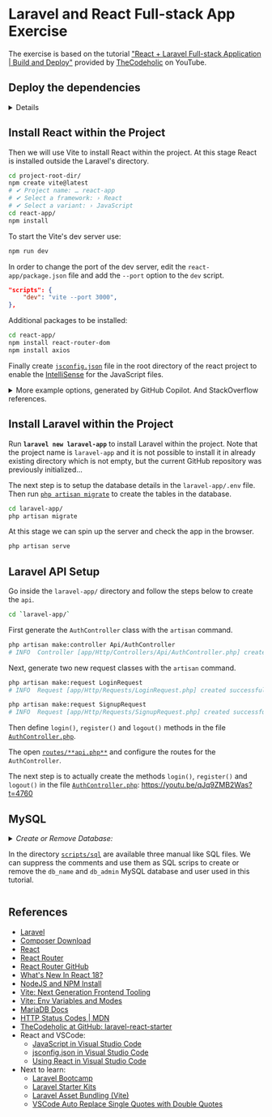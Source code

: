# Laravel and React Full-stack App Exercise

The exercise is based on the tutorial ["React + Laravel Full-stack Application | Build and Deploy"](https://youtu.be/qJq9ZMB2Was) provided by [TheCodeholic](https://thecodeholic.com/) on YouTube.

## Deploy the dependencies

<details>

### Get Composer

First [download](https://getcomposer.org/download/) `composer.phar`, then you can move it somewhere in your `$PATH` or use it as local executable, e.g. `php composer.phar` or `./composer.phar --version`. In my case I moved it to **`~/composer`**.

In order to get the list of [the global envvars of composer](https://stackoverflow.com/q/30664220/6543935), run `composer config --list --global`, of to get the location of the binaries run `composer global config bin-dir --absolute`.

### Install Laravel Installer and Check System Requirements

Run `composer global require laravel/installer` to install the [Laravel Installer](https://laravel.com/docs/installation#installing-laravel).

The Laravel framework has a few [system requirements](https://laravel.com/docs/deployment#server-requirements) you need to satisfy them before installing it.

### Install NodeJS and NPM

Source [MLW Node.JS Getting started](https://wiki.metalevel.tech/wiki/Node.js_Getting_Started). Install the latest/stable version of NodeJS and NPM on Debian based GNU/Linux.

```bash
sudo apt update
sudo apt install -y nodejs npm

sudo npm cache clean -f
sudo npm install -g n
sudo n stable           # sudo n latest
```

</details>

## Install React within the Project

Then we will use Vite to install React within the project. At this stage React is installed outside the Laravel's directory.

```bash
cd project-root-dir/
npm create vite@latest
# ✔ Project name: … react-app
# ✔ Select a framework: › React
# ✔ Select a variant: › JavaScript
cd react-app/
npm install
```

To start the Vite's dev server use:

```bash
npm run dev
```

In order to change the port of the dev server, edit the `react-app/package.json` file and add the `--port` option to the `dev` script.

```json
"scripts": {
    "dev": "vite --port 3000",
},
```

Additional packages to be installed:

```bash
cd react-app/
npm install react-router-dom
npm install axios
```

Finally create [`jsconfig.json`](react-app/jsconfig.json) file in the root directory of the react project to enable the [IntelliSense](https://code.visualstudio.com/docs/languages/javascript#_intellisense) for the JavaScript files.

<details>
<summary>
More example options, generated by GitHub Copilot. And StackOverflow references.
</summary>

```json
{
  "compilerOptions": {
    "target": "esnext",
    "module": "esnext",
    "jsx": "preserve",
    "allowJs": true,
    "allowSyntheticDefaultImports": true,
    "esModuleInterop": true,
    "skipLibCheck": true,
    "forceConsistentCasingInFileNames": true,
    "strict": true,
    "noImplicitReturns": true,
    "noFallthroughCasesInSwitch": true,
    "moduleResolution": "node",
    "resolveJsonModule": true,
    "isolatedModules": true,
    "noEmit": true,
    "jsxFactory": "React.createElement",
    "jsxFragmentFactory": "React.Fragment",
    "lib": ["esnext", "dom"]
  },
  "include": ["src"]
}
```

Refs:

- [How do you configure VSCode jsconfig for React?](https://stackoverflow.com/questions/58910872/how-do-you-configure-vscode-jsconfig-for-react)
- [Auto Import of React Components in Visual Studio Code](https://stackoverflow.com/questions/60637561/auto-import-of-react-components-in-visual-studio-code)

</details>

## Install Laravel within the Project

Run **`laravel new laravel-app`** to install Laravel within the project. Note that the project name is `laravel-app` and it is not possible to install it in already existing directory which is not empty, but the current GitHub repository was previously initialized...

The next step is to setup the database details in the `laravel-app/.env` file. Then run [`php artisan migrate`](https://youtu.be/qJq9ZMB2Was?t=781) to create the tables in the database.

```bash
cd laravel-app/
php artisan migrate
```

At this stage we can spin up the server and check the app in the browser.

```bash
php artisan serve
```

## Laravel API Setup

Go inside the `laravel-app/` directory and follow the steps below to create the `api`.

```bash
cd `laravel-app/`
```

First generate the `AuthController` class with the `artisan` command.

```bash
php artisan make:controller Api/AuthController
# INFO  Controller [app/Http/Controllers/Api/AuthController.php] created successfully.
```

Next, generate two new request classes with the `artisan` command.

```bash
php artisan make:request LoginRequest
# INFO  Request [app/Http/Requests/LoginRequest.php] created successfully.
```

```bash
php artisan make:request SignupRequest
# INFO  Request [app/Http/Requests/SignupRequest.php] created successfully.
```

Then define `login()`, `register()` and `logout()` methods in the file [`AuthController.php`](laravel-app/app/Http/Controllers/Api/AuthController.php).

The open [`routes/**api.php**`](laravel-app/routes/api.php) and configure the routes for the `AuthController`.

The next step is to actually create the methods `login()`, `register()` and `logout()` in the file [`AuthController.php`](laravel-app/app/Http/Controllers/Api/AuthController.php): <https://youtu.be/qJq9ZMB2Was?t=4760>

## MySQL

<details>

<summary> <em>Create or Remove Database:</em>

In the directory [`scripts/sql`](scripts/sql/) are available three manual like SQL files. We can suppress the comments and use them as SQL scrips to create or remove the `db_name` and `db_admin` MySQL database and user used in this tutorial.

</summary>

```bash
sed -r \
-e '/^(-- |$)/d' \
-e 's/db_name/db_name/g' \
-e 's/db_admin/db_admin/g' \
-e 's/strong-password/strong-password/g' \
scripts/sql/mariadb_db_create.sql | sudo mysql # scripts/sql/mysql_db_create.sql | sudo mysql
```

```bash
sed -r \
-e '/^(-- |$)/d' \
-e 's/db_name/db_name/g' \
-e 's/db_admin/db_admin/g' \
scripts/sql/db_remove.sql | sudo mysql
```

</details>

## References

- [Laravel](https://laravel.com/)
- [Composer Download](https://getcomposer.org/download/)
- [React](https://reactjs.org/)
- [React Router](https://reactrouter.com/)
- [React Router GitHub](https://github.com/remix-run/react-router)
- [What's New In React 18?](https://blog.webdevsimplified.com/2021-06/react-18-changes/)
- [NodeJS and NPM Install](https://wiki.metalevel.tech/wiki/Node.js_Getting_Started)
- [Vite: Next Generation Frontend Tooling](https://vitejs.dev/)
- [Vite: Env Variables and Modes](https://vitejs.dev/guide/env-and-mode.html)
- [MariaDB Docs](https://mariadb.com/kb/en/authentication-from-mariadb-104/)
- [HTTP Status Codes | MDN](https://developer.mozilla.org/en-US/docs/Web/HTTP/Status)
- [TheCodeholic at GitHub: laravel-react-starter](https://github.com/thecodeholic/laravel-react-starter)
- React and VSCode:
  - [JavaScript in Visual Studio Code](https://code.visualstudio.com/docs/languages/javascript)
  - [jsconfig.json in Visual Studio Code](https://code.visualstudio.com/docs/languages/jsconfig)
  - [Using React in Visual Studio Code](https://code.visualstudio.com/docs/nodejs/reactjs-tutorial)
- Next to learn:
  - [Laravel Bootcamp](https://bootcamp.laravel.com/introduction)
  - [Laravel Starter Kits](https://laravel.com/docs/9.x/starter-kits)
  - [Laravel Asset Bundling (Vite)](https://laravel.com/docs/9.x/vite#react)
  - [VSCode Auto Replace Single Quotes with Double Quotes](https://ourtechroom.com/fix/vscode-auto-replace-single-quotes-with-double-quotes-solved/)
